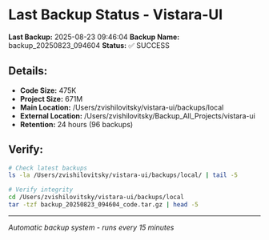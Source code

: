 # Last Backup Status - Vistara-UI

**Last Backup:** 2025-08-23 09:46:04
**Backup Name:** backup_20250823_094604
**Status:** ✅ SUCCESS

## Details:
- **Code Size:** 475K
- **Project Size:** 671M
- **Main Location:** /Users/zvishilovitsky/vistara-ui/backups/local
- **External Location:** /Users/zvishilovitsky/Backup_All_Projects/vistara-ui
- **Retention:** 24 hours (96 backups)

## Verify:
```bash
# Check latest backups
ls -la /Users/zvishilovitsky/vistara-ui/backups/local/ | tail -5

# Verify integrity
cd /Users/zvishilovitsky/vistara-ui/backups/local
tar -tzf backup_20250823_094604_code.tar.gz | head -5
```

---
*Automatic backup system - runs every 15 minutes*
